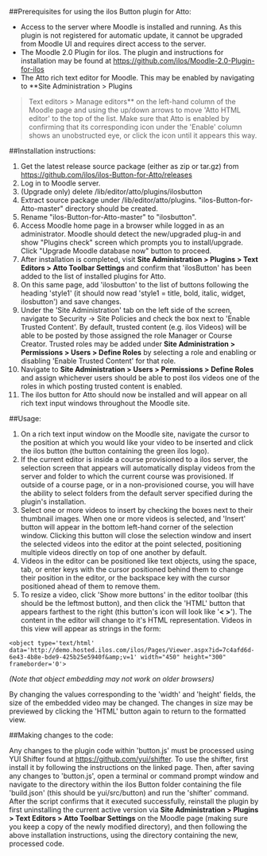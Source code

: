 ##Prerequisites for using the ilos Button plugin for Atto:

* Access to the server where Moodle is installed and running. As this plugin is not registered for automatic update, it cannot be upgraded from Moodle UI and requires direct access to the server.
* The Moodle 2.0 Plugin for ilos. The plugin and instructions for installation may be found at 
  https://github.com/ilos/Moodle-2.0-Plugin-for-ilos
* The Atto rich text editor for Moodle. This may be enabled by navigating to **Site Administration > Plugins 
> Text editors > Manage editors** on the left-hand column of the Moodle page and using the up/down arrows to 
move 'Atto HTML editor' to the top of the list. Make sure that Atto is enabled by confirming that its corresponding 
icon under the 'Enable' column shows an unobstructed eye, or click the icon until it appears this way.


##Installation instructions:

1. Get the latest release source package (either as zip or tar.gz) from https://github.com/ilos/ilos-Button-for-Atto/releases
1. Log in to Moodle server.
1. (Upgrade only) delete /lib/editor/atto/plugins/ilosbutton
1. Extract source package under /lib/editor/atto/plugins. "ilos-Button-for-Atto-master" directory should be created.
1. Rename "ilos-Button-for-Atto-master" to "ilosbutton".
1. Access Moodle home page in a browser while logged in as an administrator. Moodle should detect the new/upgraded plug-in and show "Plugins check" screen which prompts you to install/upgrade. Click  "Upgrade Moodle database now" button to proceed.
1. After installation is completed, visit **Site Administration > Plugins > Text Editors > Atto Toolbar Settings** and confirm that 'ilosButton' has been added to the list of installed plugins for Atto.
1. On this same page, add 'ilosbutton' to the list of buttons following the heading 'style1' (it should now read 'style1 = title, bold, italic, widget, ilosbutton') and save changes.
1. Under the 'Site Administration' tab on the left side of the screen, navigate to Security -> Site Policies and check the box next to 'Enable Trusted Content'. By default, trusted content (e.g. ilos Videos) will be able to be posted by those assigned the role Manager or Course Creator. Trusted roles may be added under **Site Administration > Permissions > Users > Define Roles** by selecting a role and enabling or disabling 'Enable Trusted Content' for that role.
1. Navigate to **Site Administration > Users > Permissions > Define Roles** and assign whichever users should be able to post ilos videos one of the roles in which posting trusted content is enabled.
1. The ilos button for Atto should now be installed and will appear on all rich text input windows throughout the Moodle site.
    
##Usage:

1. On a rich text input window on the Moodle site, navigate the cursor to the position at which you would like your video to be inserted and click the ilos button (the button containing the green ilos logo). 
1. If the current editor is inside a course provisioned to a ilos server, the selection screen that appears will automatically display videos from the server and folder to which the current course was provisioned. If outside of a course page, or in a non-provisioned course, you will have the ability to select folders from the default server specified during the plugin's installation.
1. Select one or more videos to insert by checking the boxes next to their thumbnail images. When one or more videos is selected, and 'Insert' button will appear in the bottom left-hand corner of the selection window. Clicking this button will close the selection window and insert the selected videos into the editor at the point selected, positioning multiple videos directly on top of one another by default.
1. Videos in the editor can be positioned like text objects, using the space, tab, or enter keys with the cursor positioned behind them to  change their position in the editor, or the backspace key with the cursor positioned ahead of them to remove them.
1. To resize a video, click 'Show more buttons' in the editor toolbar (this should be the leftmost button), and then click the 'HTML' button that appears farthest to the right (this button's icon will look like '**< >**'). The content in the editor will change to it's HTML representation. Videos in this view will appear as strings in the form:

```
<object type='text/html' data='http://demo.hosted.ilos.com/ilos/Pages/Viewer.aspx?id=7c4afd6d-6e43-4b8e-bde9-425b25e5940f&amp;v=1' width="450" height="300" frameborder='0'>
```

*(Note that object embedding may not work on older browsers)*

By changing the values corresponding to the 'width' and 'height' fields, the size of the embedded video may be changed. The changes in size may be previewed by clicking the 'HTML' button again to return to the formatted view.

##Making changes to the code:

Any changes to the plugin code within 'button.js' must be processed using YUI Shifter found at https://github.com/yui/shifter. To use the shifter, first install it by following the instructions on the linked page. Then, after saving any changes to 'button.js', open a terminal or command prompt window and navigate to the directory within the ilos Button folder containing the file 'build.json' (this should be yui/src/button) and run the 'shifter' command. After the script confirms that it executed successfully, reinstall the plugin by first uninstalling the current active version via **Site Administration > Plugins > Text Editors > Atto Toolbar Settings** on the Moodle page (making sure you keep a copy of the newly modified directory), and then following the above installation instructions, using the directory containing the new, processed code.
    
